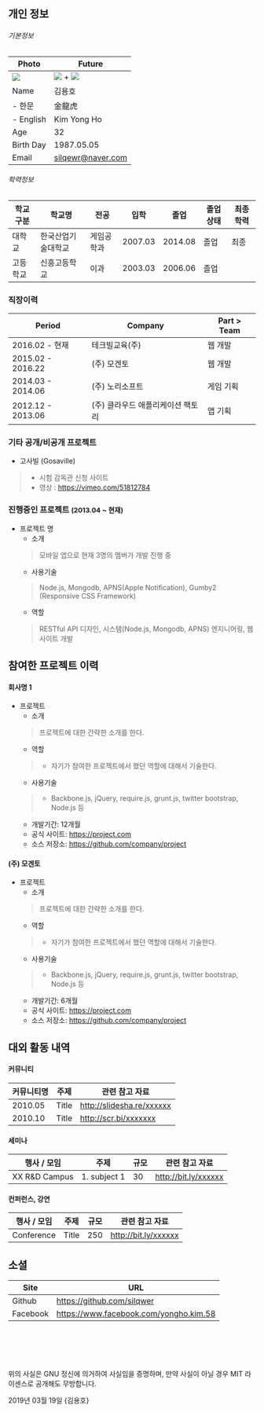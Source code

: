 ## 개인 정보

###### 기본정보  

Photo      | Future
-----------|--------------
![](https://raw.github.com/rhiokim/resume/master/photos/rhiokim.jpg) | ![](https://raw.github.com/rhiokim/resume/master/photos/picasso.jpg) + ![](https://raw.github.com/rhiokim/resume/master/photos/beethoven.jpg)
Name       | 김용호
 - 한문 | 金龍虎
 - English | Kim Yong Ho
Age        | 32 
Birth Day  | 1987.05.05
Email      | silqewr@naver.com

  
###### 학력정보

학교구분     | 학교명    | 전공            | 입학   | 졸업     | 졸업상태    | 최종학력
------------|----------------|------------------|---------|---------|-----------|--------
대학교  | 한국산업기술대학교  | 게임공학과 | 2007.03 | 2014.08 | 졸업 | 최종
고등학교 | 신흥고등학교 | 이과 | 2003.03 | 2006.06 | 졸업 |

### 직장이력
Period            | Company      | Part > Team                    
------------------|--------------|-----------------------------
2016.02 - 현재  | 테크빌교육(주)  | 웹 개발
2015.02 - 2016.22  | (주) 모겐토 | 웹 개발
2014.03 - 2014.06  | (주) 노리소프트     | 게임 기획
2012.12 - 2013.06  | (주) 클라우드 애플리케이션 팩토리 | 앱 기획
  
### 기타 공개/비공개 프로젝트
* 고사빌 (Gosaville)
> - 시험 감독관 신청 사이트  
> - 영상 : https://vimeo.com/51812784

### 진행중인 프로젝트 <small>(2013.04 ~ 현재)</small>

* 프로젝트 명
  - 소개  
  > 모바일 앱으로 현재 3명의 멤버가 개발 진행 중  
  - 사용기술  
  > Node.js, Mongodb, APNS(Apple Notification), Gumby2 (Responsive CSS Framework)  
  - 역할  
  > RESTful API 디자인, 시스템(Node.js, Mongodb, APNS) 엔지니어링, 웹 사이트 개발  

## 참여한 프로젝트 이력

#### 회사명 1
* 프로젝트
  - 소개  
  > 프로젝트에 대한 간략한 소개를 한다.  
  - 역할  
  > * 자기가 참여한 프로젝트에서 했던 역할에 대해서 기술한다.  
  - 사용기술  
  > * Backbone.js, jQuery, require.js, grunt.js, twitter bootstrap, Node.js 등  
  - 개발기간: 12개월  
  - 공식 사이트: https://project.com  
  - 소스 저장소: https://github.com/company/project  

#### (주) 모겐토
* 프로젝트  
  - 소개  
  > 프로젝트에 대한 간략한 소개를 한다.  
  - 역할  
  > * 자기가 참여한 프로젝트에서 했던 역할에 대해서 기술한다.  
  - 사용기술  
  > * Backbone.js, jQuery, require.js, grunt.js, twitter bootstrap, Node.js 등
  - 개발기간: 6개월  
  - 공식 사이트: https://project.com  
  - 소스 저장소: https://github.com/company/project  



## 대외 활동 내역
#### 커뮤니티
커뮤니티명     | 주제     | 관련 참고 자료
------------|---------|-----------------------------
2010.05     | Title   | http://slidesha.re/xxxxxx
2010.10     | Title   | http://scr.bi/xxxxxxx

#### 세미나
행사 / 모임      |   주제                |  규모   | 관련 참고 자료
---------------|---------------------|--------|----------------------
XX R&D Campus  | 1. subject 1        | 30     | http://bit.ly/xxxxxx

#### 컨퍼런스, 강연
행사 / 모임        |   주제        |  규모   | 관련 참고 자료
----------------|--------------|--------|----------------------
Conference      | Title        | 250    | http://bit.ly/xxxxxx

## 소셜
Site     | URL
---------|-------------------------------
Github   | https://github.com/silqwer
Facebook   | https://www.facebook.com/yongho.kim.58

<br><br>
---
위의 사실은 GNU 정신에 의거하여 사실임을 증명하며, 만약 사실이 아닐 경우 MIT 라이센스로 공개해도 무방합니다.

2019년 03월 19일
{김용호}